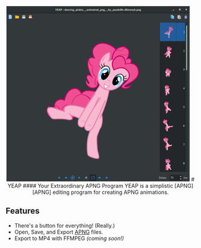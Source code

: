 <div style="text-align:center">
<img src ="https://raw.githubusercontent.com/ExtraordinaryBen/YEAP/master/img/screenshot-animated.png" />
# YEAP
#### Your Extraordinary APNG Program 
YEAP is a simplistic [APNG][APNG] editing
program for creating APNG animations.
</div>




## Features
- There's a button for everything! (Really.)
- Open, Save, and Export [APNG][APNG]
files.
- Export to MP4 with FFMPEG _(coming soon!)_

[APNG]: https://en.wikipedia.org/wiki/APNG

